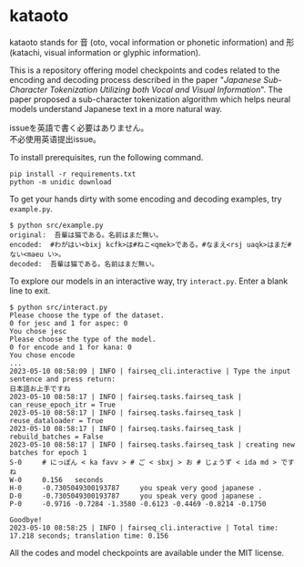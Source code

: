 # kataoto

kataoto stands for 音 (oto, vocal information or phonetic information) and 形 (katachi, visual information or glyphic information).

This is a repository offering model checkpoints and codes related to the encoding and decoding process described in the paper "*Japanese Sub-Character Tokenization Utilizing both Vocal and Visual Information*".
The paper proposed a sub-character tokenization algorithm which helps neural models understand Japanese text in a more natural way.

issueを英語で書く必要はありません。  
不必使用英语提出issue。

To install prerequisites, run the following command.

    pip install -r requirements.txt
    python -m unidic download
    
To get your hands dirty with some encoding and decoding examples, try `example.py`.

    $ python src/example.py
    original:  吾輩は猫である。名前はまだ無い。
    encoded:  #わがはい<bixj kcfk>は#ねこ<qmek>である。#なまえ<rsj uaqk>はまだ#ない<maeu い>。
    decoded:  吾輩は猫である。名前はまだ無い。

To explore our models in an interactive way, try `interact.py`. Enter a blank line to exit.

    $ python src/interact.py
    Please choose the type of the dataset.
    0 for jesc and 1 for aspec: 0 
    You chose jesc
    Please choose the type of the model.
    0 for encode and 1 for kana: 0
    You chose encode
    ...
    2023-05-10 08:58:09 | INFO | fairseq_cli.interactive | Type the input sentence and press return:
    日本語お上手ですね
    2023-05-10 08:58:17 | INFO | fairseq.tasks.fairseq_task | can_reuse_epoch_itr = True
    2023-05-10 08:58:17 | INFO | fairseq.tasks.fairseq_task | reuse_dataloader = True
    2023-05-10 08:58:17 | INFO | fairseq.tasks.fairseq_task | rebuild_batches = False
    2023-05-10 08:58:17 | INFO | fairseq.tasks.fairseq_task | creating new batches for epoch 1
    S-0     # にっぽん < ka favv > # ご < sbxj > お # じょうず < ida md > です ね
    W-0     0.156   seconds
    H-0     -0.7305049300193787     you speak very good japanese .
    D-0     -0.7305049300193787     you speak very good japanese .
    P-0     -0.9716 -0.7284 -1.3580 -0.6123 -0.4469 -0.8214 -0.1750

    Goodbye!
    2023-05-10 08:58:25 | INFO | fairseq_cli.interactive | Total time: 17.218 seconds; translation time: 0.156

All the codes and model checkpoints are available under the MIT license.
